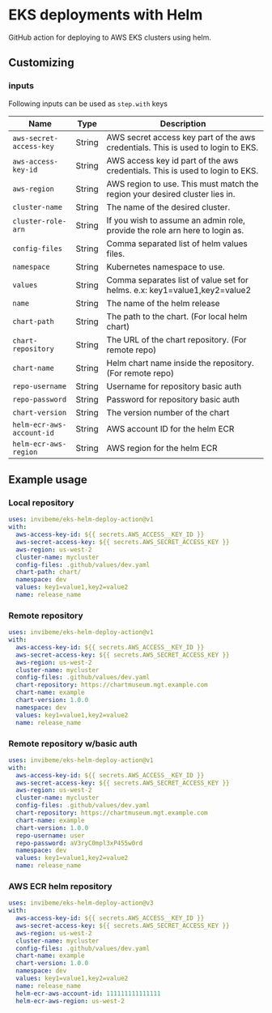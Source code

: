 # EKS deployments with Helm

GitHub action for deploying to AWS EKS clusters using helm.

## Customizing

### inputs

Following inputs can be used as `step.with` keys

| Name                      | Type   | Description                                                                      |
|---------------------------|--------|----------------------------------------------------------------------------------|
| `aws-secret-access-key`   | String | AWS secret access key part of the aws credentials. This is used to login to EKS. |
| `aws-access-key-id`       | String | AWS access key id part of the aws credentials. This is used to login to EKS.     |
| `aws-region`              | String | AWS region to use. This must match the region your desired cluster lies in.      |
| `cluster-name`            | String | The name of the desired cluster.                                                 |
| `cluster-role-arn`        | String | If you wish to assume an admin role, provide the role arn here to login as.      |
| `config-files`            | String | Comma separated list of helm values files.                                       |
| `namespace`               | String | Kubernetes namespace to use.                                                     |
| `values`                  | String | Comma separates list of value set for helms. e.x: key1=value1,key2=value2        |
| `name`                    | String | The name of the helm release                                                     |
| `chart-path`              | String | The path to the chart. (For local helm chart)                                    |
| `chart-repository`        | String | The URL of the chart repository. (For remote repo)                               |
| `chart-name`              | String | Helm chart name inside the repository. (For remote repo)                         |
| `repo-username`           | String | Username for repository basic auth                                               |
| `repo-password`           | String | Password for repository basic auth                                               |
| `chart-version`           | String | The version number of the chart                                                  |
| `helm-ecr-aws-account-id` | String | AWS account ID for the helm ECR                                                  |
| `helm-ecr-aws-region`     | String | AWS region for the helm ECR                                                      |


## Example usage
### Local repository

```yaml
uses: invibeme/eks-helm-deploy-action@v1
with:
  aws-access-key-id: ${{ secrets.AWS_ACCESS__KEY_ID }}
  aws-secret-access-key: ${{ secrets.AWS_SECRET_ACCESS_KEY }}
  aws-region: us-west-2
  cluster-name: mycluster
  config-files: .github/values/dev.yaml
  chart-path: chart/
  namespace: dev
  values: key1=value1,key2=value2
  name: release_name
```

### Remote repository

```yaml
uses: invibeme/eks-helm-deploy-action@v1
with:
  aws-access-key-id: ${{ secrets.AWS_ACCESS__KEY_ID }}
  aws-secret-access-key: ${{ secrets.AWS_SECRET_ACCESS_KEY }}
  aws-region: us-west-2
  cluster-name: mycluster
  config-files: .github/values/dev.yaml
  chart-repository: https://chartmuseum.mgt.example.com
  chart-name: example
  chart-version: 1.0.0
  namespace: dev
  values: key1=value1,key2=value2
  name: release_name
```

### Remote repository w/basic auth

```yaml
uses: invibeme/eks-helm-deploy-action@v1
with:
  aws-access-key-id: ${{ secrets.AWS_ACCESS__KEY_ID }}
  aws-secret-access-key: ${{ secrets.AWS_SECRET_ACCESS_KEY }}
  aws-region: us-west-2
  cluster-name: mycluster
  config-files: .github/values/dev.yaml
  chart-repository: https://chartmuseum.mgt.example.com
  chart-name: example
  chart-version: 1.0.0
  repo-username: user
  repo-password: aV3ryC0mpl3xP455w0rd
  namespace: dev
  values: key1=value1,key2=value2
  name: release_name
```

### AWS ECR helm repository

```yaml
uses: invibeme/eks-helm-deploy-action@v3
with:
  aws-access-key-id: ${{ secrets.AWS_ACCESS__KEY_ID }}
  aws-secret-access-key: ${{ secrets.AWS_SECRET_ACCESS_KEY }}
  aws-region: us-west-2
  cluster-name: mycluster
  config-files: .github/values/dev.yaml
  chart-name: example
  chart-version: 1.0.0
  namespace: dev
  values: key1=value1,key2=value2
  name: release_name
  helm-ecr-aws-account-id: 111111111111111
  helm-ecr-aws-region: us-west-2
```